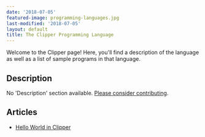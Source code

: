 ```yaml
---
date: '2018-07-05'
featured-image: programming-languages.jpg
last-modified: '2018-07-05'
layout: default
title: The Clipper Programming Language
---
```


Welcome to the Clipper page! Here, you'll find a description of the language as well as a list of sample programs in that language.

## Description

No 'Description' section available. [Please consider contributing](https://github.com/TheRenegadeCoder/sample-programs-website).

## Articles

- [Hello World in Clipper](https://sampleprograms.io/projects/hello-world/clipper)